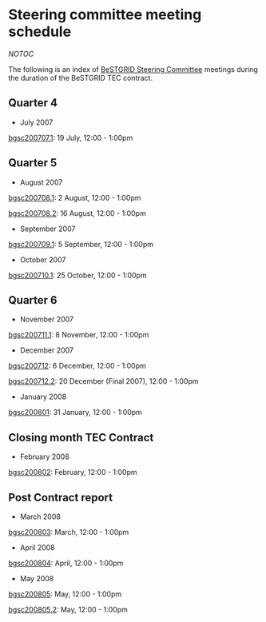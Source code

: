 # Steering committee meeting schedule

_*NOTOC*_

The following is an index of [BeSTGRID Steering Committee](https://reannz.atlassian.net/wiki/pages/createpage.action?spaceKey=BeSTGRID&title=Category__Steering%20Committee&linkCreation=true&fromPageId=3816950654) meetings during the duration of the BeSTGRID TEC contract.

## Quarter 4

- July 2007

[bgsc200707.1](/wiki/spaces/BeSTGRID/pages/3816950453): 19 July, 12:00 - 1:00pm

## Quarter 5

- August 2007

[bgsc200708.1](/wiki/spaces/BeSTGRID/pages/3816950759): 2 August, 12:00 - 1:00pm

[bgsc200708.2](/wiki/spaces/BeSTGRID/pages/3816950991): 16 August, 12:00 - 1:00pm

- September 2007

[bgsc200709.1](/wiki/spaces/BeSTGRID/pages/3816951035): 5 September, 12:00 - 1:00pm

- October 2007

[bgsc200710.1](/wiki/spaces/BeSTGRID/pages/3816950774): 25 October, 12:00 - 1:00pm

## Quarter 6

- November 2007

[bgsc200711.1](/wiki/spaces/BeSTGRID/pages/3816950504): 8 November, 12:00 - 1:00pm

- December 2007

[bgsc200712](/wiki/spaces/BeSTGRID/pages/3816950936): 6 December, 12:00 - 1:00pm

[bgsc200712.2](/wiki/spaces/BeSTGRID/pages/3816950610): 20 December (Final 2007), 12:00 - 1:00pm

- January 2008

[bgsc200801](/wiki/spaces/BeSTGRID/pages/3816950776): 31 January, 12:00 - 1:00pm

## Closing month TEC Contract

- February 2008

[bgsc200802](/wiki/spaces/BeSTGRID/pages/3816950911): February, 12:00 - 1:00pm

## Post Contract report

- March 2008

[bgsc200803](/wiki/spaces/BeSTGRID/pages/3816950608): March, 12:00 - 1:00pm

- April 2008

[bgsc200804](/wiki/spaces/BeSTGRID/pages/3816950981): April, 12:00 - 1:00pm

- May 2008

[bgsc200805](/wiki/spaces/BeSTGRID/pages/3816950912): May, 12:00 - 1:00pm

[bgsc200805.2](https://reannz.atlassian.net/wiki/pages/createpage.action?spaceKey=BeSTGRID&title=bgsc200805.2&linkCreation=true&fromPageId=3816950654): May, 12:00 - 1:00pm
